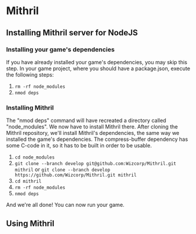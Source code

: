 # Mithril

## Installing Mithril server for NodeJS

### Installing your game's dependencies

If you have already installed your game's dependencies, you may skip this step.
In your game project, where you should have a package.json, execute the following steps:

1. `rm -rf node_modules`
2. `nmod deps`

### Installing Mithril

The "nmod deps" command will have recreated a directory called "node_modules". We now have to install Mithril there.
After cloning the Mithril repository, we'll install Mithril's dependencies, the same way we installed the game's dependencies.
The compress-buffer dependency has some C-code in it, so it has to be built in order to be usable.

1. `cd node_modules`
2. `git clone --branch develop git@github.com:Wizcorp/Mithril.git mithril` or `git clone --branch develop https://github.com/Wizcorp/Mithril.git mithril`
3. `cd mithril`
4. `rm -rf node_modules`
5. `nmod deps`

And we're all done! You can now run your game.

## Using Mithril


